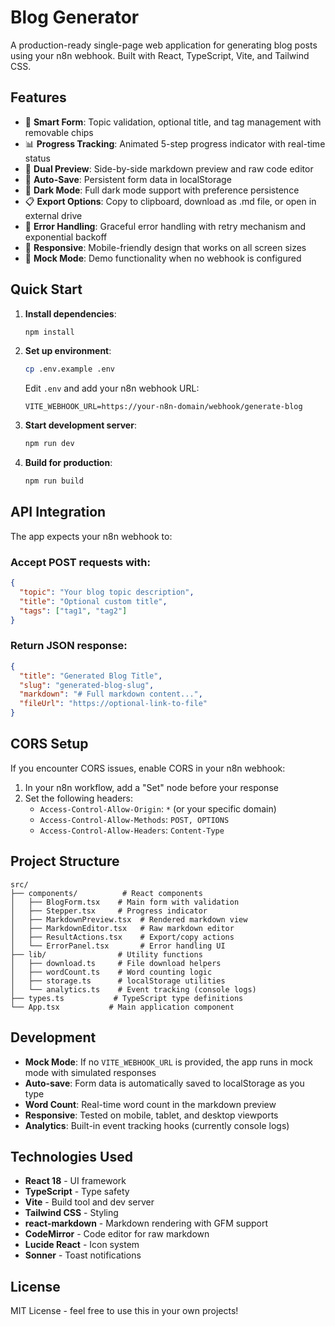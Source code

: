 # Blog Generator

A production-ready single-page web application for generating blog posts using your n8n webhook. Built with React, TypeScript, Vite, and Tailwind CSS.

## Features

- 🎯 **Smart Form**: Topic validation, optional title, and tag management with removable chips
- 📊 **Progress Tracking**: Animated 5-step progress indicator with real-time status
- 📝 **Dual Preview**: Side-by-side markdown preview and raw code editor
- 💾 **Auto-Save**: Persistent form data in localStorage
- 🌙 **Dark Mode**: Full dark mode support with preference persistence
- 📋 **Export Options**: Copy to clipboard, download as .md file, or open in external drive
- 🔄 **Error Handling**: Graceful error handling with retry mechanism and exponential backoff
- 📱 **Responsive**: Mobile-friendly design that works on all screen sizes
- 🚀 **Mock Mode**: Demo functionality when no webhook is configured

## Quick Start

1. **Install dependencies**:

   ```bash
   npm install
   ```

2. **Set up environment**:

   ```bash
   cp .env.example .env
   ```

   Edit `.env` and add your n8n webhook URL:

   ```env
   VITE_WEBHOOK_URL=https://your-n8n-domain/webhook/generate-blog
   ```

3. **Start development server**:

   ```bash
   npm run dev
   ```

4. **Build for production**:
   ```bash
   npm run build
   ```

## API Integration

The app expects your n8n webhook to:

### Accept POST requests with:

```json
{
  "topic": "Your blog topic description",
  "title": "Optional custom title",
  "tags": ["tag1", "tag2"]
}
```

### Return JSON response:

```json
{
  "title": "Generated Blog Title",
  "slug": "generated-blog-slug",
  "markdown": "# Full markdown content...",
  "fileUrl": "https://optional-link-to-file"
}
```

## CORS Setup

If you encounter CORS issues, enable CORS in your n8n webhook:

1. In your n8n workflow, add a "Set" node before your response
2. Set the following headers:
   - `Access-Control-Allow-Origin`: `*` (or your specific domain)
   - `Access-Control-Allow-Methods`: `POST, OPTIONS`
   - `Access-Control-Allow-Headers`: `Content-Type`

## Project Structure

```
src/
├── components/          # React components
│   ├── BlogForm.tsx    # Main form with validation
│   ├── Stepper.tsx     # Progress indicator
│   ├── MarkdownPreview.tsx  # Rendered markdown view
│   ├── MarkdownEditor.tsx   # Raw markdown editor
│   ├── ResultActions.tsx    # Export/copy actions
│   └── ErrorPanel.tsx       # Error handling UI
├── lib/                # Utility functions
│   ├── download.ts     # File download helpers
│   ├── wordCount.ts    # Word counting logic
│   ├── storage.ts      # localStorage utilities
│   └── analytics.ts    # Event tracking (console logs)
├── types.ts           # TypeScript type definitions
└── App.tsx           # Main application component
```

## Development

- **Mock Mode**: If no `VITE_WEBHOOK_URL` is provided, the app runs in mock mode with simulated responses
- **Auto-save**: Form data is automatically saved to localStorage as you type
- **Word Count**: Real-time word count in the markdown preview
- **Responsive**: Tested on mobile, tablet, and desktop viewports
- **Analytics**: Built-in event tracking hooks (currently console logs)

## Technologies Used

- **React 18** - UI framework
- **TypeScript** - Type safety
- **Vite** - Build tool and dev server
- **Tailwind CSS** - Styling
- **react-markdown** - Markdown rendering with GFM support
- **CodeMirror** - Code editor for raw markdown
- **Lucide React** - Icon system
- **Sonner** - Toast notifications

## License

MIT License - feel free to use this in your own projects!
